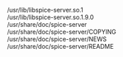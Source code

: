 /usr/lib/libspice-server.so.1  
/usr/lib/libspice-server.so.1.9.0  
/usr/share/doc/spice-server  
/usr/share/doc/spice-server/COPYING  
/usr/share/doc/spice-server/NEWS  
/usr/share/doc/spice-server/README  
